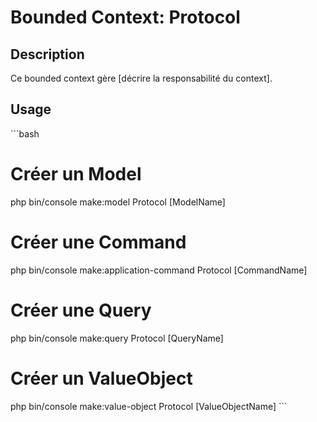 # Bounded Context: Protocol

## Description

Ce bounded context gère [décrire la responsabilité du context].

## Usage

\`\`\`bash
# Créer un Model
php bin/console make:model Protocol [ModelName]

# Créer une Command
php bin/console make:application-command Protocol [CommandName]

# Créer une Query
php bin/console make:query Protocol [QueryName]

# Créer un ValueObject
php bin/console make:value-object Protocol [ValueObjectName]
\`\`\`
